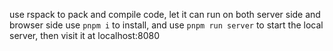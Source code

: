use rspack to pack and compile code, let it can run on both server side and browser side
use `pnpm i` to install, and use `pnpm run server` to start the local server, then visit it at localhost:8080